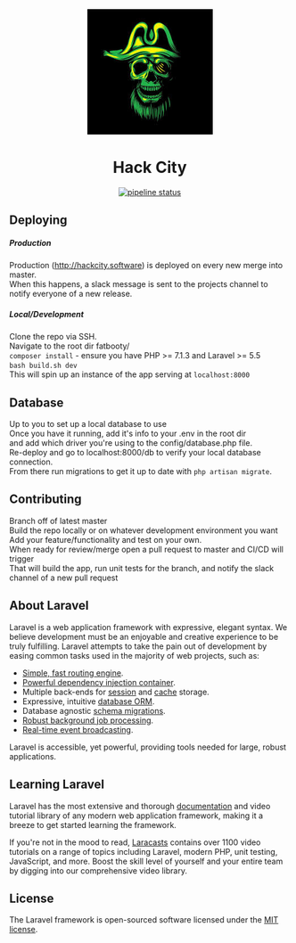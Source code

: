 <div align="center"><img src="public/images/skull.jpg"></div>

<div align="center">

# Hack City

</div>

<div align="center">

[![pipeline status](https://gitlab.com/tpageforfunzies/fatbooty/badges/master/pipeline.svg)](https://gitlab.com/tpageforfunzies/fatbooty/commits/master)
 
</div>




## Deploying

##### Production

Production (http://hackcity.software) is deployed on every new merge into master.<br>
When this happens, a slack message is sent to the projects channel to notify everyone of a new release.

##### Local/Development

Clone the repo via SSH.<br>
Navigate to the root dir fatbooty/<br>
`composer install` - ensure you have PHP >= 7.1.3 and Laravel >= 5.5<br>
`bash build.sh dev`<br>
This will spin up an instance of the app serving at `localhost:8000`<br>

## Database
Up to you to set up a local database to use<br>
Once you have it running, add it's info to your .env in the root dir<br>
and add which driver you're using to the config/database.php file.<br>
Re-deploy and go to localhost:8000/db to verify your local database connection.<br>
From there run migrations to get it up to date with `php artisan migrate`.<br>

## Contributing

Branch off of latest master<br>
Build the repo locally or on whatever development environment you want<br>
Add your feature/functionality and test on your own. <br>
When ready for review/merge open a pull request to master and CI/CD will trigger<br>
That will build the app, run unit tests for the branch, and notify the slack channel of a new pull request<br>


## About Laravel

Laravel is a web application framework with expressive, elegant syntax. We believe development must be an enjoyable and creative experience to be truly fulfilling. Laravel attempts to take the pain out of development by easing common tasks used in the majority of web projects, such as:

- [Simple, fast routing engine](https://laravel.com/docs/routing).
- [Powerful dependency injection container](https://laravel.com/docs/container).
- Multiple back-ends for [session](https://laravel.com/docs/session) and [cache](https://laravel.com/docs/cache) storage.
- Expressive, intuitive [database ORM](https://laravel.com/docs/eloquent).
- Database agnostic [schema migrations](https://laravel.com/docs/migrations).
- [Robust background job processing](https://laravel.com/docs/queues).
- [Real-time event broadcasting](https://laravel.com/docs/broadcasting).

Laravel is accessible, yet powerful, providing tools needed for large, robust applications.

## Learning Laravel

Laravel has the most extensive and thorough [documentation](https://laravel.com/docs) and video tutorial library of any modern web application framework, making it a breeze to get started learning the framework.

If you're not in the mood to read, [Laracasts](https://laracasts.com) contains over 1100 video tutorials on a range of topics including Laravel, modern PHP, unit testing, JavaScript, and more. Boost the skill level of yourself and your entire team by digging into our comprehensive video library.


## License

The Laravel framework is open-sourced software licensed under the [MIT license](https://opensource.org/licenses/MIT).
